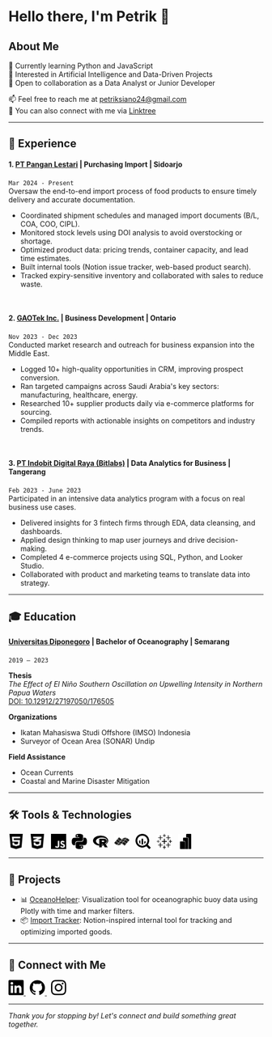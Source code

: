 # Hello there, I'm Petrik 👋

## About Me
🌱 Currently learning Python and JavaScript  
🤖 Interested in Artificial Intelligence and Data-Driven Projects  
🤝 Open to collaboration as a Data Analyst or Junior Developer  

📫 Feel free to reach me at [petriksiano24@gmail.com](mailto:petriksiano24@gmail.com)  
🐾 You can also connect with me via [Linktree](https://linktr.ee/petriksiano)

---

## 🧠 Experience

#### 1. [PT Pangan Lestari](https://www.panganlestari.co.id/) | Purchasing Import | Sidoarjo  
`Mar 2024 - Present`  
Oversaw the end-to-end import process of food products to ensure timely delivery and accurate documentation.
- Coordinated shipment schedules and managed import documents (B/L, COA, COO, CIPL).
- Monitored stock levels using DOI analysis to avoid overstocking or shortage.
- Optimized product data: pricing trends, container capacity, and lead time estimates.
- Built internal tools (Notion issue tracker, web-based product search).
- Tracked expiry-sensitive inventory and collaborated with sales to reduce waste.

<br>

#### 2. [GAOTek Inc.](https://www.gaotek.com) | Business Development | Ontario  
`Nov 2023 - Dec 2023`  
Conducted market research and outreach for business expansion into the Middle East.
- Logged 10+ high-quality opportunities in CRM, improving prospect conversion.
- Ran targeted campaigns across Saudi Arabia's key sectors: manufacturing, healthcare, energy.
- Researched 10+ supplier products daily via e-commerce platforms for sourcing.
- Compiled reports with actionable insights on competitors and industry trends.

<br>

#### 3. [PT Indobit Digital Raya (Bitlabs)](https://academy.bitlabs.id) | Data Analytics for Business | Tangerang  
`Feb 2023 - June 2023`  
Participated in an intensive data analytics program with a focus on real business use cases.
- Delivered insights for 3 fintech firms through EDA, data cleansing, and dashboards.
- Applied design thinking to map user journeys and drive decision-making.
- Completed 4 e-commerce projects using SQL, Python, and Looker Studio.
- Collaborated with product and marketing teams to translate data into strategy.

---

## 🎓 Education

#### [Universitas Diponegoro](https://www.undip.ac.id) | Bachelor of Oceanography | Semarang  
`2019 – 2023`  

**Thesis**  
*The Effect of El Niño Southern Oscillation on Upwelling Intensity in Northern Papua Waters*  
[DOI: 10.12912/27197050/176505](https://doi.org/10.12912/27197050/176505)

**Organizations**  
- Ikatan Mahasiswa Studi Offshore (IMSO) Indonesia  
- Surveyor of Ocean Area (SONAR) Undip

**Field Assistance**  
- Ocean Currents  
- Coastal and Marine Disaster Mitigation  

---

## 🛠️ Tools & Technologies

<img src="./img/html5-02-svgrepo-com.svg" width="30px" title="HTML"> &nbsp;
<img src="./img/css3-02-svgrepo-com.svg" width="30px" title="CSS"> &nbsp;
<img src="./img/javascript-fill-svgrepo-com.svg" width="30px" title="JavaScript"> &nbsp;
<img src="./img/python.svg" width="30px" title="Python"> &nbsp;
<img src="./img/r.svg" width="30px" title="R"> &nbsp;
<img src="./img/idl.svg" width="30px" title="IDL"> &nbsp;
<img src="./img/googlebigquery.svg" width="30px" title="Google BigQuery"> &nbsp;
<img src="./img/tableau.svg" width="30px" title="Tableau"> &nbsp;
<img src="./img/powerbi.svg" width="30px" title="Power BI"> &nbsp;

---

## 🚀 Projects

- 📊 [OceanoHelper](https://github.com/strigoimort/oceanohelper): Visualization tool for oceanographic buoy data using Plotly with time and marker filters.  
- 📦 [Import Tracker](https://github.com/strigoimort/import-tracker): Notion-inspired internal tool for tracking and optimizing imported goods.

---

## 🤝 Connect with Me

<a href="https://linkedin.com/in/petriksiano" target="_blank">
  <img src="./img/linkedin.svg" width="30px" title="LinkedIn">
</a>
&nbsp;
<a href="https://github.com/strigoimort" target="_blank">
  <img src="./img/github.svg" width="30px" title="GitHub">
</a>
&nbsp;
<a href="https://instagram.com/petriksiano" target="_blank">
  <img src="./img/instagram.svg" width="30px" title="Instagram">
</a>

---

*Thank you for stopping by! Let's connect and build something great together.*
